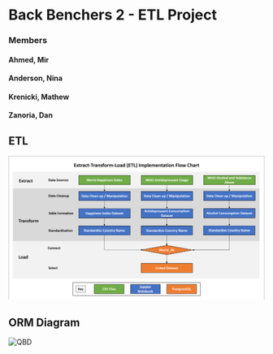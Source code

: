 # Back Benchers 2 - ETL Project

### Members
#### Ahmed, Mir
#### Anderson, Nina
#### Krenicki, Mathew
#### Zanoria, Dan


## ETL
![FlowChar](images/FlowChart.png)

## ORM Diagram
![QBD](images/QuickBD.png)



